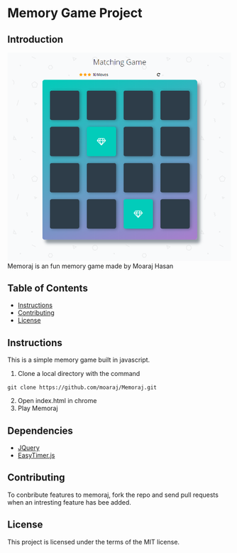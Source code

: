# Memory Game Project
## Introduction
<img src="https://github.com/moaraj/Memoraj/blob/master/img/docs.PNG" width="600px">
Memoraj is an fun memory game made by Moaraj Hasan

## Table of Contents

* [Instructions](#instructions)
* [Contributing](#Contributing)
* [License](#License)

## Instructions
This is a simple memory game built in javascript.
1. Clone a local directory with the command
```
git clone https://github.com/moaraj/Memoraj.git
```
2. Open index.html in chrome
3. Play Memoraj

## Dependencies
- [JQuery](https://github.com/jquery/jquery)
- [EasyTimer.js](https://albert-gonzalez.github.io/easytimer.js/)

## Contributing
To conbribute features to memoraj, fork the repo and send pull requests when an intresting feature has bee added.

## License
This project is licensed under the terms of the MIT license.
